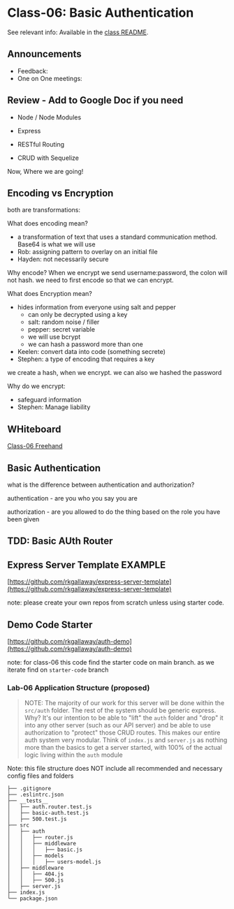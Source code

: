 # Class-06: Basic Authentication

See relevant info: Available in the [class README](README.md).

## Announcements

- Feedback:  
- One on One meetings:  

## Review - Add to Google Doc if you need

- Node / Node Modules

- Express

- RESTful Routing

- CRUD with Sequelize

Now, Where we are going!

## Encoding vs Encryption

both are transformations: 

What does encoding mean?
- a transformation of text that uses a standard communication method.  Base64 is what we will use
- Rob:  assigning pattern to overlay on an initial file
- Hayden:  not necessarily secure

Why encode?  When we encrypt we send username:password, the colon will not hash.  we need to first encode so that we can encrypt.

What does Encryption mean?
- hides information from everyone using salt and pepper
  - can only be decrypted using a key
  - salt: random noise / filler
  - pepper: secret variable
  - we will use bcrypt 
  - we can hash a password more than one
- Keelen: convert data into code (something secrete)
- Stephen: a type of encoding that requires a key

we create a hash, when we encrypt.  we can also we hashed the password

Why do we encrypt:  
- safeguard information
- Stephen: Manage liability

## WHiteboard

[Class-06 Freehand](https://projects.invisionapp.com/freehand/document/cy3fl6X7P)

## Basic Authentication

what is the difference between authentication and authorization?

authentication - are you who you say you are

authorization - are you allowed to do the thing based on the role you have been given

## TDD: Basic AUth Router

## Express Server Template EXAMPLE

[https://github.com/rkgallaway/express-server-template](https://github.com/rkgallaway/express-server-template)

note:  please create your own repos from scratch unless using starter code.

## Demo Code Starter

[https://github.com/rkgallaway/auth-demo](https://github.com/rkgallaway/auth-demo)

note:  for class-06 this code find the starter code on main branch.  as we iterate find on `starter-code` branch

### Lab-06 Application Structure (proposed)

> NOTE: The majority of our work for this server will be done within the `src/auth` folder. The rest of the system should be generic express. Why? It's our intention to be able to "lift" the `auth` folder and "drop" it into any other server (such as our API server) and be able to use authorization to "protect" those CRUD routes. This makes our entire auth system very modular. Think of `index.js` and `server.js` as nothing more than the basics to get a server started, with 100% of the actual logic living within the `auth` module

Note:  this file structure does NOT include all recommended and necessary config files and folders

```text
├── .gitignore
├── .eslintrc.json
├── __tests__  
│   ├── auth.router.test.js
│   ├── basic-auth.test.js
│   ├── 500.test.js
├── src
│   ├── auth
│   │   ├── router.js
│   │   ├── middleware
│   │   │   ├── basic.js
│   │   ├── models
│   │   │   ├── users-model.js
│   ├── middleware
│   │   ├── 404.js
│   │   ├── 500.js
│   ├── server.js
├── index.js
└── package.json
```

